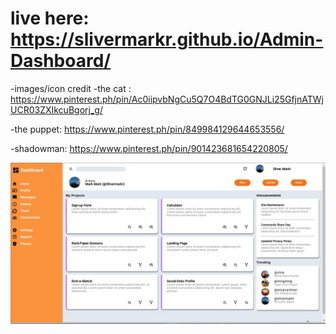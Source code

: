 
# live here: https://slivermarkr.github.io/Admin-Dashboard/



-images/icon credit 
 -the cat : https://www.pinterest.ph/pin/Ac0iipvbNgCu5Q7O4BdTG0GNJLi25GfjnATWjUCR03ZXIkcuBgorj_g/

 -the puppet: https://www.pinterest.ph/pin/849984129644653556/

 -shadowman: https://www.pinterest.ph/pin/901423681654220805/

 ![](./resource/images/dashboard-sch.jpg)